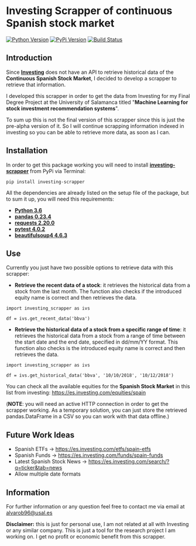 # Investing Scrapper of continuous Spanish stock market

[![Python Version](https://img.shields.io/pypi/pyversions/investing-scrapper.svg)](https://pypi.org/project/investing-scrapper/)
[![PyPi Version](https://img.shields.io/pypi/v/investing-scrapper.svg)](https://pypi.org/project/investing-scrapper/)
[![Build Status](https://travis-ci.org/alvarob96/investing-scrapper.svg?branch=master)](https://pypi.org/project/investing-scrapper/)

## Introduction

Since [**Investing**](https://es.investing.com/) does not have an API to retrieve historical data of the **Continuous Spanish Stock Market**, I decided to develop a scrapper to retrieve that information.

I developed this scrapper in order to get the data from Investing for my Final Degree Project at the University of Salamanca titled "**Machine Learning for stock investment recommendation systems**".

To sum up this is not the final version of this scrapper since this is just the pre-alpha version of it. So I will continue scrapping information indexed in investing so you can be able to retrieve more data, as soon as I can.

## Installation

In order to get this package working you will need to install [**investing-scrapper**](https://pypi.org/project/investing-scrapper/) from PyPi via Terminal: 

``pip install investing-scrapper``

All the dependencies are already listed on the setup file of the package, but to sum it up, you will need this requirements:

* [**Python 3.6**](https://www.python.org/downloads/release/python-360/)
* [**pandas 0.23.4**](https://pypi.org/project/pandas/)
* [**requests 2.20.0**](https://pypi.org/project/requests/)
* [**pytest 4.0.2**](https://pypi.org/project/pytest/)
* [**beautifulsoup4 4.6.3**](https://pypi.org/project/beautifulsoup4/)

## Use

Currently you just have two possible options to retrieve data with this scrapper:

* **Retrieve the recent data of a stock**: it retrieves the historical data from a stock from the last month. The function also checks if the introduced equity name is correct and then retrieves the data.
```
import investing_scrapper as ivs

df = ivs.get_recent_data('bbva')
```

* **Retrieve the historical data of a stock from a specific range of time**: it retrieves the historical data from a stock from a range of time between the start date and the end date, specified in dd/mm/YY format. This function also checks is the introduced equity name is correct and then retrieves the data.
```
import investing_scrapper as ivs

df = ivs.get_historical_data('bbva', '10/10/2018', '10/12/2018')
```

You can check all the available equities for the **Spanish Stock Market** in this list from investing: https://es.investing.com/equities/spain

(**NOTE**: you will need an active HTTP connection in order to get the scrapper working. As a temporary solution, you can just store the retrieved pandas.DataFrame in a CSV so you can work with that data offline.)

## Future Work Ideas

* Spanish ETFs -> https://es.investing.com/etfs/spain-etfs
* Spanish Funds -> https://es.investing.com/funds/spain-funds
* Latest Spanish Stock News -> https://es.investing.com/search/?q=ticker&tab=news
* Allow multiple date formats

## Information

For further information or any question feel free to contact me via email at alvarob96@usal.es

**Disclaimer:** this is just for personal use, I am not related at all with Investing or any similar company. This is just a tool for the research project I am working on. I get no profit or economic benefit from this scrapper.
